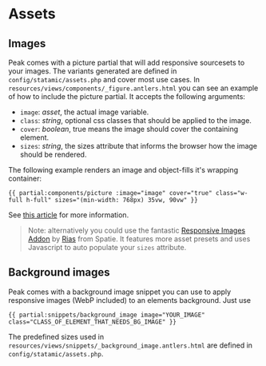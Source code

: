 # Assets

## Images
Peak comes with a picture partial that will add responsive sourcesets to your images. The variants generated are defined in `config/statamic/assets.php` and cover most use cases. In `resources/views/components/_figure.antlers.html` you can see an example of how to include the picture partial. It accepts the following arguments:

* `image`: *asset*, the actual image variable.
* `class`: *string*, optional css classes that should be applied to the image.
* `cover`: *boolean*, true means the image should cover the containing element.
* `sizes`: *string*, the sizes attribute that informs the browser how the image should be rendered.

The following example renders an image and object-fills it's wrapping container: 

```
{{ partial:components/picture :image="image" cover="true" class="w-full h-full" sizes="(min-width: 768px) 35vw, 90vw" }}
```

See [this article](https://studio1902.nl/blog/responsive-images-with-statamic-tailwind-and-glide/) for more information.

> Note: alternatively you could use the fantastic [Responsive Images Addon](https://github.com/spatie/statamic-responsive-images) by [Rias](https://github.com/riasvdv) from Spatie. It features more asset presets and uses Javascript to auto populate your `sizes` attribute.

## Background images
Peak comes with a background image snippet you can use to apply responsive images (WebP included) to an elements background. Just use 

```
{{ partial:snippets/background_image image="YOUR_IMAGE" class="CLASS_OF_ELEMENT_THAT_NEEDS_BG_IMAGE" }}

```
The predefined sizes used in `resources/views/snippets/_background_image.antlers.html` are defined in `config/statamic/assets.php`.